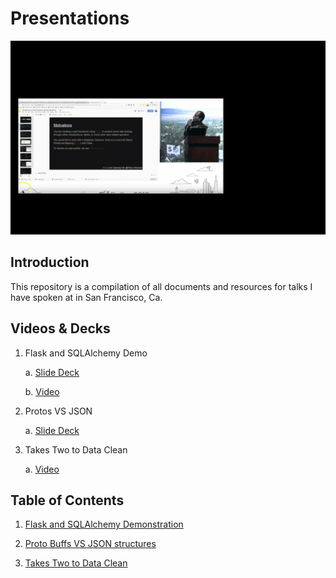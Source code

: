 # Presentations

![Presentation GIF](Resources/PresentationGif-Raul.gif)

## Introduction

This repository is a compilation of all documents and resources for talks I have spoken at in San Francisco, Ca.

## Videos & Decks

1. Flask and SQLAlchemy Demo
	
	a. [Slide Deck](https://docs.google.com/presentation/d/118XmBmommV-THg-2MU-qW3dUP9sKKxbKeLjHK5B2Dnw/edit)
	
	b. [Video](https://youtu.be/XUsx9odu94Y?t=372)
	
2. Protos VS JSON

	a. [Slide Deck](https://github.com/CloudChaoszero/Presentations/blob/master/PyBayTalks/ProtosAndJSON/Protocol-JSON-AndMore%20(1).pptx)

3. Takes Two to Data Clean

	a. [Video](https://www.youtube.com/watch?v=OjT7mT5Ydw0&t=11s)
	
## Table of Contents

1. [Flask and SQLAlchemy Demonstration](Flask-SQLAlchemy-Demo/)

2. [Proto Buffs VS JSON structures](PyBayTalks/ProtosAndJSON/)

3. [Takes Two to Data Clean](TakesTwoToDatclean/)